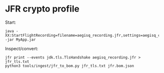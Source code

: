 # JFR crypto profile
Start:
```
java -XX:StartFlightRecording=filename=aegisq_recording.jfr,settings=aegisq_crypto.jfc -jar MyApp.jar
```
Inspect/convert:
```
jfr print --events jdk.tls.TlsHandshake aegisq_recording.jfr > jfr_tls.txt
python3 tools/ingest/jfr_to_bom.py jfr_tls.txt jfr.bom.json
```
